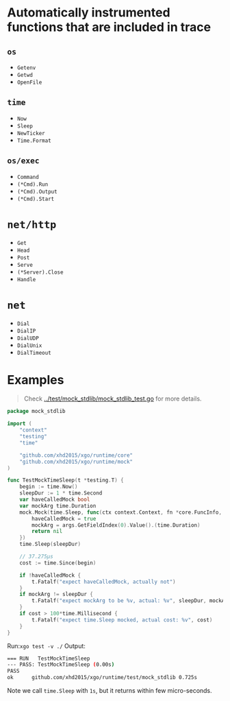 # Automatically instrumented functions that are included in trace
## `os`
- `Getenv`
- `Getwd`
- `OpenFile`

## `time`
- `Now`
- `Sleep`
- `NewTicker`
- `Time.Format`

## `os/exec`
- `Command`
- `(*Cmd).Run`
- `(*Cmd).Output`
- `(*Cmd).Start`

# `net/http`
- `Get`
- `Head`
- `Post`
- `Serve`
- `(*Server).Close`
- `Handle`

# `net`
- `Dial`
- `DialIP`
- `DialUDP`
- `DialUnix`
- `DialTimeout`


# Examples
> Check [../test/mock_stdlib/mock_stdlib_test.go](../test/mock_stdlib/mock_stdlib_test.go) for more details.
```go
package mock_stdlib

import (
	"context"
	"testing"
	"time"

	"github.com/xhd2015/xgo/runtime/core"
	"github.com/xhd2015/xgo/runtime/mock"
)

func TestMockTimeSleep(t *testing.T) {
	begin := time.Now()
	sleepDur := 1 * time.Second
	var haveCalledMock bool
	var mockArg time.Duration
	mock.Mock(time.Sleep, func(ctx context.Context, fn *core.FuncInfo, args, results core.Object) error {
		haveCalledMock = true
		mockArg = args.GetFieldIndex(0).Value().(time.Duration)
		return nil
	})
	time.Sleep(sleepDur)

	// 37.275µs
	cost := time.Since(begin)

	if !haveCalledMock {
		t.Fatalf("expect haveCalledMock, actually not")
	}
	if mockArg != sleepDur {
		t.Fatalf("expect mockArg to be %v, actual: %v", sleepDur, mockArg)
	}
	if cost > 100*time.Millisecond {
		t.Fatalf("expect time.Sleep mocked, actual cost: %v", cost)
	}
}
```

Run:`xgo test -v ./`
Output:
```sh
=== RUN   TestMockTimeSleep
--- PASS: TestMockTimeSleep (0.00s)
PASS
ok      github.com/xhd2015/xgo/runtime/test/mock_stdlib 0.725s
```

Note we call `time.Sleep` with `1s`, but it returns within few micro-seconds.